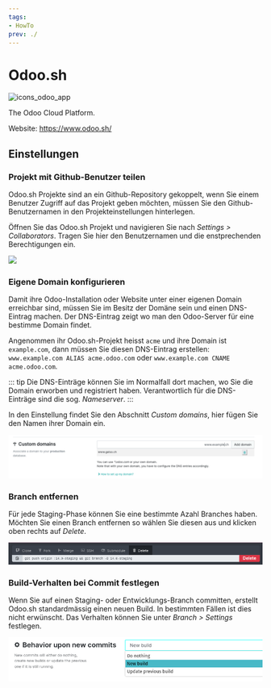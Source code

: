 ```yaml
---
tags:
- HowTo
prev: ./
---
```

# Odoo.sh
![icons_odoo_app](assets/icons_odoo_app.png)  

The Odoo Cloud Platform.

Website: <https://www.odoo.sh/>

## Einstellungen

### Projekt mit Github-Benutzer teilen

Odoo.sh Projekte sind an ein Github-Repository gekoppelt, wenn Sie einem Benutzer Zugriff auf das Projekt geben möchten, müssen Sie den Github-Benutzernamen in den Projekteinstellungen hinterlegen.

Öffnen Sie das Odoo.sh Projekt und navigieren Sie nach *Settings > Collaborators*. Tragen Sie hier den Benutzernamen und die enstprechenden Berechtigungen ein.

![](assets/Odoo.sh%20Benutzer%20hinzuf%C3%BCgen.png)

### Eigene Domain konfigurieren

Damit ihre Odoo-Installation oder Website unter einer eigenen Domain erreichbar sind, müssen Sie im Besitz der Domäne sein und einen DNS-Eintrag machen. Der DNS-Eintrag zeigt wo man den Odoo-Server für eine bestimme Domain findet. 

Angenommen ihr Odoo.sh-Projekt heisst `acme` und ihre Domain  ist `example.com`, dann müssen Sie diesen DNS-Eintrag erstellen: `www.example.com ALIAS acme.odoo.com` oder `www.example.com CNAME acme.odoo.com`.

::: tip
Die DNS-Einträge können Sie im Normalfall dort machen, wo Sie die Domain erworben und registriert haben. Verantwortlich für die DNS-Einträge sind die sog. *Nameserver*.
:::

In den Einstellung findet Sie den Abschnitt *Custom domains*, hier fügen Sie den Namen ihrer Domain ein.

![](assets/Odoo.sh%20Custom%20domains.png)

### Branch entfernen

Für jede Staging-Phase können Sie eine bestimmte Azahl Branches haben. Möchten Sie einen Branch entfernen so wählen Sie diesen aus und klicken oben rechts auf *Delete*.

![](assets/Odoo.sh%20Delete.png)

### Build-Verhalten bei Commit festlegen

Wenn Sie auf einen Staging- oder Entwicklungs-Branch committen, erstellt Odoo.sh standardmässig einen neuen Build. In bestimmten Fällen ist dies nicht erwünscht. Das Verhalten können Sie unter *Branch > Settings* festlegen.

![](assets/Odoo.sh%20Behavior%20Commit.png)
